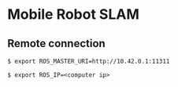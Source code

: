 # Mobile Robot SLAM #

## Remote connection ##
```
$ export ROS_MASTER_URI=http://10.42.0.1:11311
```

```
$ export ROS_IP=<computer ip>
```